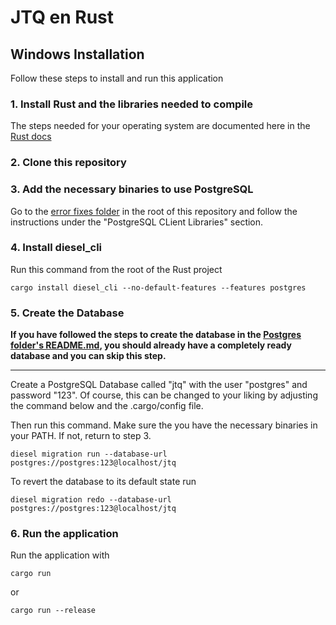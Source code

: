 # JTQ en Rust

## Windows Installation

Follow these steps to install and run this application

### 1. Install Rust and the libraries needed to compile 

The steps needed for your operating system are documented  here in the [Rust docs](https://doc.rust-lang.org/book/ch01-01-installation.html)

### 2. Clone this repository

### 3. Add the necessary binaries to use PostgreSQL

Go to the [error fixes folder](https://github.com/devonfw-forge/Chionophile/tree/Develop/error_fixes) in the root of this repository and follow the instructions under the "PostgreSQL CLient Libraries" section.

### 4. Install diesel_cli

Run this command from the root of the Rust project 

```
cargo install diesel_cli --no-default-features --features postgres
```

### 5. Create the Database

**If you have followed the steps to create the database in the [Postgres folder's README.md](https://github.com/devonfw-forge/Chionophile/tree/Develop/postgres), you should already have a completely ready database and you can skip this step.**

-----

Create a PostgreSQL Database called "jtq" with the user "postgres" and password "123". Of course, this can be changed to your liking by adjusting the command below and the .cargo/config file.

Then run this command. Make sure the you have the necessary binaries in your PATH. If not, return to step 3.

```
diesel migration run --database-url postgres://postgres:123@localhost/jtq
```

To revert the database to its default state run 

```
diesel migration redo --database-url postgres://postgres:123@localhost/jtq
```

### 6. Run the application

Run the application with 
```
cargo run
```
or 
```
cargo run --release
```